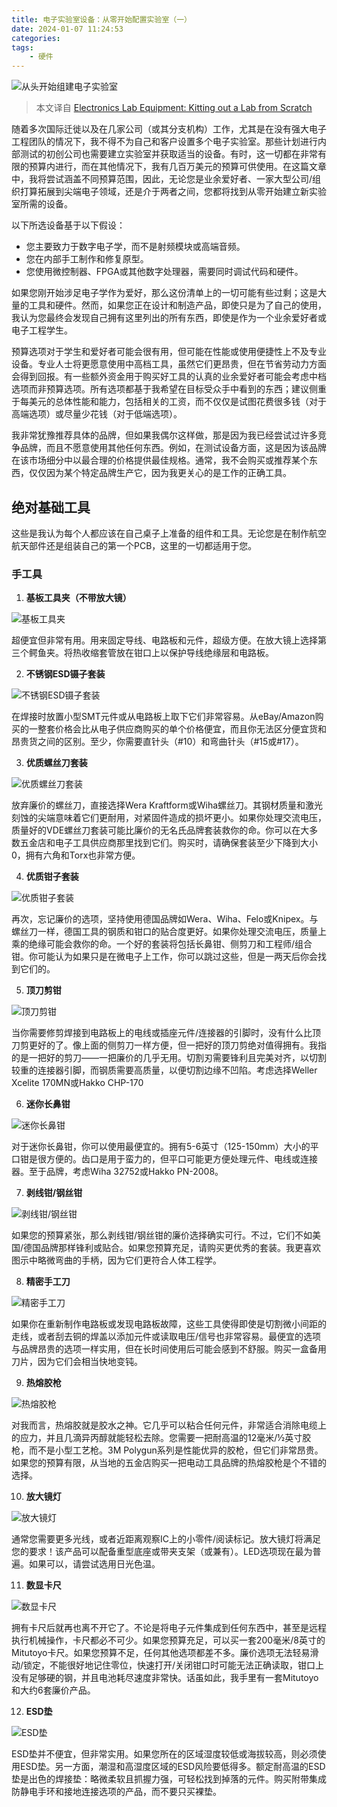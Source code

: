 ```yaml
---
title: 电子实验室设备：从零开始配置实验室（一）
date: 2024-01-07 11:24:53
categories:
tags:
    - 硬件
---
```



![从头开始组建电子实验室](https://imgs.boringhex.top/blog/20240107224700.png)

> 本文译自 [Electronics Lab Equipment: Kitting out a Lab from Scratch](https://resources.altium.com/p/kitting-out-electronics-lab-scratch)

随着多次国际迁徙以及在几家公司（或其分支机构）工作，尤其是在没有强大电子工程团队的情况下，我不得不为自己和客户设置多个电子实验室。那些计划进行内部测试的初创公司也需要建立实验室并获取适当的设备。有时，这一切都在非常有限的预算内进行，而在其他情况下，我有几百万美元的预算可供使用。在这篇文章中，我将尝试涵盖不同预算范围，因此，无论您是业余爱好者、一家大型公司/组织打算拓展到尖端电子领域，还是介于两者之间，您都将找到从零开始建立新实验室所需的设备。

以下所选设备基于以下假设：

- 您主要致力于数字电子学，而不是射频模块或高端音频。
- 您在内部手工制作和修复原型。
- 您使用微控制器、FPGA或其他数字处理器，需要同时调试代码和硬件。

如果您刚开始涉足电子学作为爱好，那么这份清单上的一切可能有些过剩；这是大量的工具和硬件。然而，如果您正在设计和制造产品，即使只是为了自己的使用，我认为您最终会发现自己拥有这里列出的所有东西，即使是作为一个业余爱好者或电子工程学生。

预算选项对于学生和爱好者可能会很有用，但可能在性能或使用便捷性上不及专业设备。专业人士将更愿意使用中高档工具，虽然它们更昂贵，但在节省劳动力方面会得到回报。有一些额外资金用于购买好工具的认真的业余爱好者可能会考虑中档选项而非预算选项。所有选项都基于我希望在目标受众手中看到的东西；建议侧重于每美元的总体性能和能力，包括相关的工资，而不仅仅是试图花费很多钱（对于高端选项）或尽量少花钱（对于低端选项）。

我非常犹豫推荐具体的品牌，但如果我偶尔这样做，那是因为我已经尝试过许多竞争品牌，而且不愿意使用其他任何东西。例如，在测试设备方面，这是因为该品牌在该市场细分中以最合理的价格提供最佳规格。通常，我不会购买或推荐某个东西，仅仅因为某个特定品牌生产它，因为我更关心的是工作的正确工具。

## 绝对基础工具

这些是我认为每个人都应该在自己桌子上准备的组件和工具。无论您是在制作航空航天部件还是组装自己的第一个PCB，这里的一切都适用于您。

### 手工具

1. **基板工具夹（不带放大镜）**

  ![基板工具夹](https://imgs.boringhex.top/blog/20240107230316.png)

  超便宜但非常有用。用来固定导线、电路板和元件，超级方便。在放大镜上选择第三个鳄鱼夹。将热收缩套管放在钳口上以保护导线绝缘层和电路板。

<!-- more -->

2. **不锈钢ESD镊子套装**
   
  ![不锈钢ESD镊子套装](https://imgs.boringhex.top/blog/20240107230407.png)

  在焊接时放置小型SMT元件或从电路板上取下它们非常容易。从eBay/Amazon购买的一整套价格会比从电子供应商购买的单个价格便宜，而且你无法区分便宜货和昂贵货之间的区别。至少，你需要直针头（#10）和弯曲针头（#15或#17）。

3. **优质螺丝刀套装**

  ![优质螺丝刀套装](https://imgs.boringhex.top/blog/20240107230540.png)
   
  放弃廉价的螺丝刀，直接选择Wera Kraftform或Wiha螺丝刀。其钢材质量和激光刻蚀的尖端意味着它们更耐用，对紧固件造成的损坏更小。如果你处理交流电压，质量好的VDE螺丝刀套装可能比廉价的无名氏品牌套装救你的命。你可以在大多数五金店和电子工具供应商那里找到它们。购买时，请确保套装至少下降到大小0，拥有六角和Torx也非常方便。

4. **优质钳子套装**
   
  ![优质钳子套装](https://imgs.boringhex.top/blog/20240107230644.png)

  再次，忘记廉价的选项，坚持使用德国品牌如Wera、Wiha、Felo或Knipex。与螺丝刀一样，德国工具的钢质和钳口的贴合度更好。如果你处理交流电压，质量上乘的绝缘可能会救你的命。一个好的套装将包括长鼻钳、侧剪刀和工程师/组合钳。你可能认为如果只是在微电子上工作，你可以跳过这些，但是一两天后你会找到它们的。

5. **顶刀剪钳**

  ![顶刀剪钳](https://imgs.boringhex.top/blog/20240107230749.png)
   
   当你需要修剪焊接到电路板上的电线或插座元件/连接器的引脚时，没有什么比顶刀剪更好的了。像上面的侧剪刀一样方便，但一把好的顶刀剪绝对值得拥有。我指的是一把好的剪刀——一把廉价的几乎无用。切割刃需要锋利且完美对齐，以切割较重的连接器引脚，而钢质需要高质量，以便切割边缘不凹陷。考虑选择Weller Xcelite 170MN或Hakko CHP-170

6. **迷你长鼻钳**
   
  ![迷你长鼻钳](https://imgs.boringhex.top/blog/20240107230905.png)

  对于迷你长鼻钳，你可以使用最便宜的。拥有5-6英寸（125-150mm）大小的平口钳是很方便的。齿口是用于蛮力的，但平口可能更方便处理元件、电线或连接器。至于品牌，考虑Wiha 32752或Hakko PN-2008。

7. **剥线钳/钢丝钳**
  
  ![剥线钳/钢丝钳](https://imgs.boringhex.top/blog/20240107231105.png)

  如果您的预算紧张，那么剥线钳/钢丝钳的廉价选择确实可行。不过，它们不如美国/德国品牌那样锋利或贴合。如果您预算充足，请购买更优秀的套装。我更喜欢图示中略微弯曲的手柄，因为它们更符合人体工程学。

8. **精密手工刀**
  
  ![精密手工刀](https://imgs.boringhex.top/blog/20240107231139.png)

  如果你在重新制作电路板或发现电路板故障，这些工具使得即使是切割微小间距的走线，或者刮去铜的焊盖以添加元件或读取电压/信号也非常容易。最便宜的选项与品牌昂贵的选项一样实用，但在长时间使用后可能会感到不舒服。购买一盒备用刀片，因为它们会相当快地变钝。

9. **热熔胶枪**

  ![热熔胶枪](https://imgs.boringhex.top/blog/20240107231245.png)

  对我而言，热熔胶就是胶水之神。它几乎可以粘合任何元件，非常适合消除电缆上的应力，并且几滴异丙醇就能轻松去除。您需要一把耐高温的12毫米/½英寸胶枪，而不是小型工艺枪。3M Polygun系列是性能优异的胶枪，但它们非常昂贵。如果您的预算有限，从当地的五金店购买一把电动工具品牌的热熔胶枪是个不错的选择。

10. **放大镜灯**

  ![放大镜灯](https://imgs.boringhex.top/blog/20240107231606.png)

  通常您需要更多光线，或者近距离观察IC上的小零件/阅读标记。放大镜灯将满足您的要求！该产品可以配备重型底座或带夹支架（或兼有）。LED选项现在最为普遍。如果可以，请尝试选用日光色温。

11. **数显卡尺**

  ![数显卡尺](https://imgs.boringhex.top/blog/20240107231656.png)

  拥有卡尺后就再也离不开它了。不论是将电子元件集成到任何东西中，甚至是远程执行机械操作，卡尺都必不可少。如果您预算充足，可以买一套200毫米/8英寸的Mitutoyo卡尺。如果您预算不足，任何其他选项都差不多。廉价选项无法轻易滑动/锁定，不能很好地记住零位，快速打开/关闭钳口时可能无法正确读取，钳口上没有足够硬的钢，并且电池耗尽速度非常快。话虽如此，我手里有一套Mitutoyo和大约6套廉价产品。

12. **ESD垫**

  ![ESD垫](https://imgs.boringhex.top/blog/20240107231750.png)

  ESD垫并不便宜，但非常实用。如果您所在的区域湿度较低或海拔较高，则必须使用ESD垫。另一方面，潮湿和高湿度区域的ESD风险要低得多。额定耐高温的ESD垫是出色的焊接垫：略微柔软且抓握力强，可轻松找到掉落的元件。购买附带集成防静电手环和接地连接选项的产品，而不要只买裸垫。